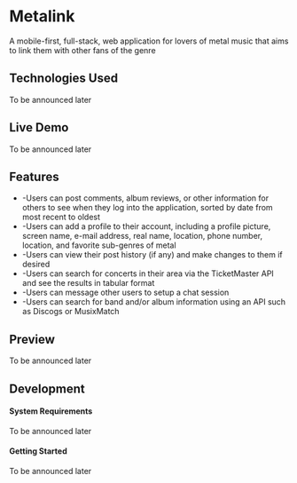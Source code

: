 # Metalink
A mobile-first, full-stack, web application for lovers of metal music that aims to link them with other fans of the genre
## Technologies Used
To be announced later
## Live Demo
To be announced later
## Features
- -Users can post comments, album reviews, or other information for others to see when they log into the application, sorted by date from
most recent to oldest
- -Users can add a profile to their account, including a profile picture, screen name, e-mail address, real name, location, phone number, location, and favorite sub-genres of metal
- -Users can view their post history (if any) and make changes to them if desired
- -Users can search for concerts in their area via the TicketMaster API and see the results in tabular format
- -Users can message other users to setup a chat session
- -Users can search for band and/or album information using an API such as Discogs or MusixMatch
## Preview
To be announced later
## Development
#### System Requirements
To be announced later
#### Getting Started
To be announced later
